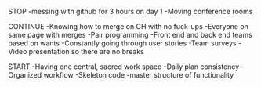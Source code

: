 STOP
-messing with github for 3 hours on day 1
-Moving conference rooms


CONTINUE
-Knowing how to merge on GH with no fuck-ups
-Everyone on same page with merges
-Pair programming
-Front end and back end teams based on wants
-Constantly going through user stories
-Team surveys
-Video presentation so there are no breaks


START
-Having one central, sacred work space
-Daily plan consistency
-Organized workflow
-Skeleton code
-master structure of functionality
